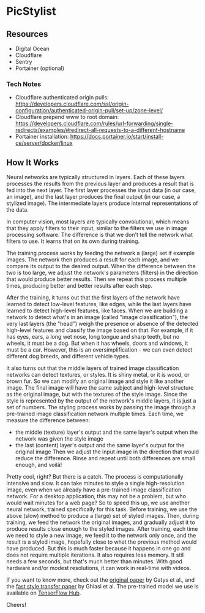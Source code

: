 # PicStylist

## Resources
 - Digital Ocean
 - Cloudflare
 - Sentry
 - Portainer (optional)

### Tech Notes
 - Cloudflare authenticated origin pulls: https://developers.cloudflare.com/ssl/origin-configuration/authenticated-origin-pull/set-up/zone-level/
 - Cloudflare prepend www to root domain: https://developers.cloudflare.com/rules/url-forwarding/single-redirects/examples/#redirect-all-requests-to-a-different-hostname
 - Portainer installation: https://docs.portainer.io/start/install-ce/server/docker/linux


## How It Works
Neural networks are typically structured in layers.
Each of these layers processes the results from the previous layer
and produces a result that is fed into the next layer.
The first layer processes the input data (in our case, an image),
and the last layer produces the final output (in our case, a stylized image).
The intermediate layers produce internal representations of the data.

In computer vision, most layers are typically convolutional,
which means that they apply filters to their input,
similar to the filters we use in image processing software.
The difference is that we don't tell the network what filters to use.
It learns that on its own during training.

The training process works by feeding the network a (large) set if example images.
The network then produces a result for each image, and we compare its output to the desired output.
When the difference between the two is too large, we adjust the network's parameters (filters)
in the direction that would produce better results.
Then we repeat this process multiple times, producing better and better results after each step.

After the training, it turns out that the first layers of the network have learned to detect low-level features,
like edges, while the last layers have learned to detect high-level features, like faces.
When we are building a network to detect what's in an image (called "image classification"),
the very last layers (the "head") weigh the presence or absence of the detected high-level features
and classify the image based on that.
For example, if it has eyes, ears, a long wet nose, long tongue and sharp teeth, but no wheels, it must be a dog.
But when it has wheels, doors and windows, it must be a car.
However, this is an oversimplification - we can even detect different dog breeds, and different vehicle types.

It also turns out that the middle layers of trained image classification networks can detect textures, or styles.
It is shiny metal, or it is wood, or brown fur.
So we can modify an original image and style it like another image.
The final image will have the same subject and high-level structure as the original image,
but with the textures of the style image.
Since the style is represented by the output of the network's middle layers, it is just a set of numbers.
The styling process works by passing the image through a pre-trained image classification network multiple times.
Each time, we measure the difference between:
 - the middle (texture) layer's output and the same layer's output when the network was given the style image
 - the last (content) layer's output and the same layer's output for the original image
Then we adjust the input image in the direction that would reduce the difference.
Rinse and repeat until both differences are small enough, and voilà!

Pretty cool, right? But there is a catch. The process is computationally intensive and slow.
It can take minutes to style a single high-resolution image,
even when we already have a pre-trained image classification network.
For a desktop application, this may not be a problem, but who would wait minutes for a web page?
So to speed this up, we use another neural network, trained specifically for this task.
Before training, we use the above (slow) method to produce a (large) set of styled images.
Then, during training, we feed the network the original images, and gradually adjust it to produce results
close enough to the styled images.
After training, each time we need to style a new image, we feed it to the network only once,
and the result is a styled image, hopefully close to what the previous method would have produced.
But this is much faster because it happens in one go and does not require multiple iterations.
It also requires less memory. It still needs a few seconds, but that's much better than minutes.
With good hardware and/or modest resolutions, it can work in real-time with videos.

If you want to know more, check out the [original paper](https://arxiv.org/abs/1508.06576) by Gatys et al.,
and the [fast style transfer paper](https://arxiv.org/abs/1705.06830) by Ghiasi et al.
The pre-trained model we use is available on
[TensorFlow Hub](https://tfhub.dev/google/magenta/arbitrary-image-stylization-v1-256/2).

Cheers!
